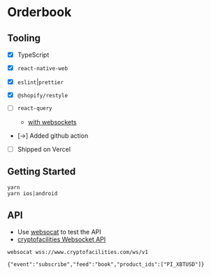 # Orderbook

## Tooling

- [x] TypeScript
- [x] `react-native-web`
- [x] `eslint`|`prettier`
- [x] `@shopify/restyle`
- [ ] `react-query`

  - [with websockets](https://tkdodo.eu/blog/using-web-sockets-with-react-query)

- [->] Added github action
- [ ] Shipped on Vercel

## Getting Started

```console
yarn
yarn ios|android
```

## API

- Use [websocat](https://github.com/vi/websocat) to test the API
- [cryptofacilities Websocket API](https://support.cryptofacilities.com/hc/en-us/articles/360000538773-Book)

```console
websocat wss://www.cryptofacilities.com/ws/v1
```

```console
{"event":"subscribe","feed":"book","product_ids":["PI_XBTUSD"]}
```
